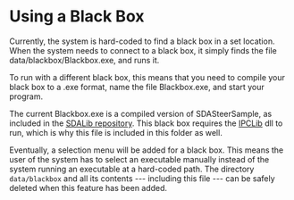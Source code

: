 # Using a Black Box
Currently, the system is hard-coded to find a black box in a set location. 
  When the system needs to connect to a black box, it simply finds the file data/blackbox/Blackbox.exe, and runs it.

To run with a different black box, this means that you need to compile your black box to a .exe format, 
  name the file Blackbox.exe, and start your program.

The current Blackbox.exe is a compiled version of SDASteerSample, as included in the 
  [SDALib repository](https://github.com/red-panda-productions/SDALib).
  This black box requires the [IPCLib](https://github.com/red-panda-productions/ipc-lib) dll to run, which is why this 
  file is included in this folder as well.

Eventually, a selection menu will be added for a black box. 
  This means the user of the system has to select an executable manually instead of the system running an executable at
  a hard-coded path. The directory `data/blackbox` and all its contents --- including this 
  file --- can be safely deleted when this feature has been added.
